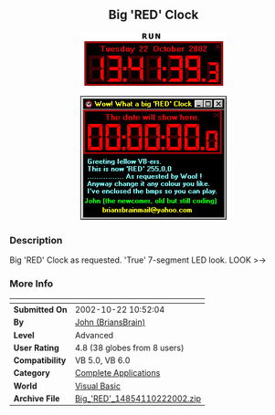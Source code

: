 ﻿<div align="center">

## Big 'RED' Clock

<img src="PIC200210221030225216.JPG">
</div>

### Description

Big 'RED' Clock as requested. 'True' 7-segment LED look.  LOOK >->
 
### More Info
 


<span>             |<span>
---                |---
**Submitted On**   |2002-10-22 10:52:04
**By**             |[John \(BriansBrain\)](https://github.com/Planet-Source-Code/PSCIndex/blob/master/ByAuthor/john-briansbrain.md)
**Level**          |Advanced
**User Rating**    |4.8 (38 globes from 8 users)
**Compatibility**  |VB 5\.0, VB 6\.0
**Category**       |[Complete Applications](https://github.com/Planet-Source-Code/PSCIndex/blob/master/ByCategory/complete-applications__1-27.md)
**World**          |[Visual Basic](https://github.com/Planet-Source-Code/PSCIndex/blob/master/ByWorld/visual-basic.md)
**Archive File**   |[Big\_'RED'\_14854110222002\.zip](https://github.com/Planet-Source-Code/john-briansbrain-big-red-clock__1-40056/archive/master.zip)








